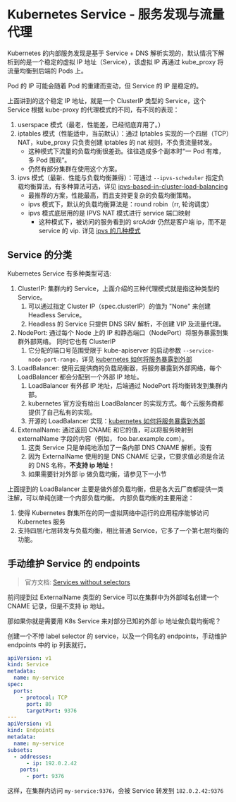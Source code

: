 
# Kubernetes Service - 服务发现与流量代理

Kubernetes 的内部服务发现是基于 Service + DNS 解析实现的，默认情况下解析到的是一个稳定的虚拟 IP 地址（Service），该虚拟 IP 再通过 kube_proxy 将流量均衡到后端的 Pods 上。

Pod 的 IP 可能会随着 Pod 的重建而变动，但 Service 的 IP 是稳定的。

上面讲到的这个稳定 IP 地址，就是一个 ClusterIP 类型的 Service，这个 Service 根据 kube-proxy 的代理模式的不同，有不同的表现：

1. userspace 模式（最老，性能差，已经彻底弃用了。）
1. iptables  模式（性能适中，当前默认）：通过 Iptables 实现的一个四层（TCP）NAT，kube_proxy 只负责创建 iptables 的 nat 规则，不负责流量转发。
    - 这种模式下流量的负载均衡很差劲。往往造成多个副本时“一 Pod 有难，多 Pod 围观”。
    - 仍然有部分集群在使用这个方案。
1. ipvs 模式（最新、性能与负载均衡兼得）：可通过 `--ipvs-scheduler` 指定负载均衡算法，有多种算法可选，详见 [ipvs-based-in-cluster-load-balancing](https://kubernetes.io/blog/2018/07/09/ipvs-based-in-cluster-load-balancing-deep-dive/)
    - 最推荐的方案，性能最高，而且支持更复杂的负载均衡策略。
    - ipvs 模式下，默认的负载均衡算法是：round robin（rr, 轮询调度）
    - ipvs 模式底层用的是 IPVS NAT 模式进行 service 端口映射
      - 这种模式下，被访问的服务看到的 srcAddr 仍然是客户端 ip，而不是 service 的 vip. 详见 [ipvs 的几种模式](https://www.cnblogs.com/skyflask/p/7500899.html)


## Service 的分类

Kubernetes Service 有多种类型可选:

1. ClusterIP: 集群内的 Service，上面介绍的三种代理模式就是指这种类型的 Service。 
   1. 可以通过指定 Cluster IP（spec.clusterIP）的值为 "None" 来创建 Headless Service。
   2. Headless 的 Service 只提供 DNS SRV 解析，不创建 VIP 及流量代理。
2. NodePort: 通过每个 Node 上的 IP 和静态端口（NodePort）将服务暴露到集群外部网络。 同时它也有 ClusterIP
   1. 它分配的端口号范围受限于 kube-apiserver 的启动参数 `--service-node-port-range`，详见 [kubernetes 如何将服务暴露到外部](./将服务暴露到外部.md)
3. LoadBalancer: 使用云提供商的负载局衡器，将服务暴露到外部网络，每个 LoadBalancer 都会分配到一个外部 IP 地址。
   1. LoadBalancer 有外部 IP 地址，后端通过 NodePort 将均衡转发到集群内部。
   2. kubernetes 官方没有给出 LoadBalancer 的实现方式。每个云服务商都提供了自己私有的实现。
   3. 开源的 LoadBalancer 实现：[kubernetes 如何将服务暴露到外部](./将服务暴露到外部.md)
4. ExternalName: 通过返回 CNAME 和它的值，可以将服务映射到 externalName 字段的内容（例如， foo.bar.example.com）。 
   1. 这类 Service 只是单纯地添加了一条内部 DNS CNAME 解析。没有
   2. 因为 ExternalName 使用的是 DNS CNAME 记录，它要求值必须是合法的 DNS 名称，**不支持 ip 地址**！
    3. 如果需要针对外部 ip 做负载均衡，请参见下一小节

上面提到的 LoadBalancer 主要是做外部负载均衡，但是各大云厂商都提供一类注解，可以单纯创建一个内部负载均衡。
内部负载均衡的主要用途：

   1. 使得 Kubernetes 群集所在的同一虚拟网络中运行的应用程序能够访问 Kubernetes 服务
   2. 支持四层/七层转发与负载均衡，相比普通 Service，它多了一个第七层均衡的功能。



## 手动维护 Service 的 endpoints

>官方文档: [Services without selectors](https://kubernetes.io/docs/concepts/services-networking/service/#services-without-selectors)

前问提到过 ExternalName 类型的 Service 可以在集群中为外部域名创建一个 CNAME 记录，但是不支持 ip 地址。

那如果你就是需要用 K8s Service 来对部分已知的外部 ip 地址做负载均衡呢？

创建一个不带 label selector 的 service，以及一个同名的 endpoints，手动维护 endpoints 中的 ip 列表就行。

```yaml
apiVersion: v1
kind: Service
metadata:
  name: my-service
spec:
  ports:
    - protocol: TCP
      port: 80
      targetPort: 9376
---
apiVersion: v1
kind: Endpoints
metadata:
  name: my-service
subsets:
  - addresses:
      - ip: 192.0.2.42
    ports:
      - port: 9376
```

这样，在集群内访问 `my-service:9376`，会被 Service 转发到 `182.0.2.42:9376`
